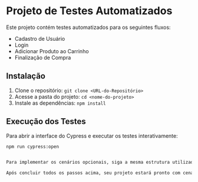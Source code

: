 # Projeto de Testes Automatizados

Este projeto contém testes automatizados para os seguintes fluxos:

- Cadastro de Usuário
- Login
- Adicionar Produto ao Carrinho
- Finalização de Compra

## Instalação

1. Clone o repositório: `git clone <URL-do-Repositório>`
2. Acesse a pasta do projeto: `cd <nome-do-projeto>`
3. Instale as dependências: `npm install`

## Execução dos Testes

Para abrir a interface do Cypress e executar os testes interativamente:

```bash
npm run cypress:open


Para implementar os cenários opcionais, siga a mesma estrutura utilizada nos cenários principais, criando arquivos de teste separados para cada um deles na pasta `cypress/integration`.

Após concluir todos os passos acima, seu projeto estará pronto com cenários de teste automatizados e documentação clara para instalação e execução. Isso facilitará para que iniciantes possam dar continuidade ao projeto de forma eficiente. Certifique-se de manter seus testes e documentação atualizados à medida que o projeto evolui.
